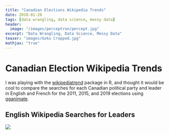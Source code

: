```yaml
---
title: "Canadian Elections Wikipedia Trends"
date: 2018-01-28
tags: [data wrangling, data science, messy data]
header:
  image: "/images/perceptron/percept.jpg"
excerpt: "Data Wrangling, Data Science, Messy Data"
teaser: "images/Goku Cropped.jpg"
mathjax: "true"
---
```


# Canadian Election Wikipedia Trends

I was playing with the [wikipediatrend](https://github.com/petermeissner/wikipediatrend0) package in R, and thought it would be cool to compare the searches for each Canadian political party and leader in English and French for the 2011, 2015, and 2019 elections using [gganimate](https://github.com/thomasp85/gganimate).

## English Wikipedia Searches for Leaders
<img src="{{ site.url }}{{ site.baseurl }}/images/lead_anim_en.gif">
